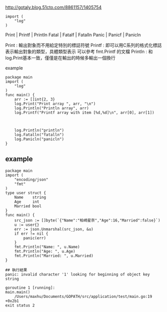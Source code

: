 http://gotaly.blog.51cto.com/8861157/1405754

```
import (
	"log"
)
```


Print | Printf | Println
Fatal | Fatalf | Fatalln
Panic | Panicf | Panicln

Print   : 輸出對象而不用給定特別的標誌符號
Printf  : 即可以用C系列的格式化標誌表示輸出對象的類型，具體類型表示 可以參考 fmt.Printf 的文檔 
Println : 和log.Print基本一致，僅僅是在輸出的時候多輸出一個換行

example
```
package main
import (
    "log"
)
func main() {
    arr := []int{2, 3}
    log.Print("Print array ", arr, "\n")
    log.Println("Println array", arr)
    log.Printf("Printf array with item [%d,%d]\n", arr[0], arr[1])
    
    
    
	log.Println("println")
	log.Fatalln("fatalln")
	log.Panicln("panicln")
}
```


## example

```
package main
import (
    "encoding/json"
    "fmt"
)
type user struct {
    Name    string
    Age     int
    Married bool
}
func main() {
    src_json := []byte(`{"Name":"柏崎星奈","Age":16,"Married":false}`)
    u := user{}
    err := json.Unmarshal(src_json, &u)
    if err != nil {
        panic(err)
    }
    fmt.Println("Name: ", u.Name)
    fmt.Println("Age: ", u.Age)
    fmt.Println("Married: ", u.Married)
}

## 執行結果
panic: invalid character '1' looking for beginning of object key string

goroutine 1 [running]:
main.main()
	/Users/maxhu/Documents/GOPATH/src/application/test/main.go:19 +0x2b1
exit status 2
```